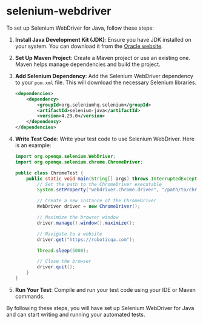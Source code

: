 # selenium-webdriver
To set up Selenium WebDriver for Java, follow these steps:

1. **Install Java Development Kit (JDK)**:
   Ensure you have JDK installed on your system. You can download it from the [Oracle website](https://www.oracle.com/java/technologies/javase-downloads.html).

2. **Set Up Maven Project**:
   Create a Maven project or use an existing one. Maven helps manage dependencies and build the project.

3. **Add Selenium Dependency**:
   Add the Selenium WebDriver dependency to your `pom.xml` file. This will download the necessary Selenium libraries.

   ```xml
   <dependencies>
       <dependency>
           <groupId>org.seleniumhq.selenium</groupId>
           <artifactId>selenium-java</artifactId>
           <version>4.29.0</version>
       </dependency>
   </dependencies>
   ```

4. **Write Test Code**:
   Write your test code to use Selenium WebDriver. Here is an example:

   ```java
   import org.openqa.selenium.WebDriver;
   import org.openqa.selenium.chrome.ChromeDriver;

   public class ChromeTest {
       public static void main(String[] args) throws InterruptedException {
           // Set the path to the ChromeDriver executable
           System.setProperty("webdriver.chrome.driver", "/path/to/chromedriver");

           // Create a new instance of the ChromeDriver
           WebDriver driver = new ChromeDriver();

           // Maximize the browser window
           driver.manage().window().maximize();

           // Navigate to a website
           driver.get("https://roboticqa.com");

           Thread.sleep(5000);

           // Close the browser
           driver.quit();
       }
   }
   ```

5. **Run Your Test**:
   Compile and run your test code using your IDE or Maven commands.

By following these steps, you will have set up Selenium WebDriver for Java and can start writing and running your automated tests.
